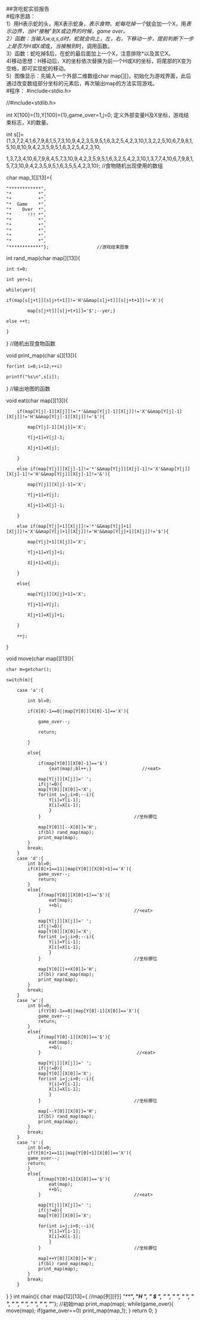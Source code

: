 ##贪吃蛇实验报告  
#程序思路：  
1）用H表示蛇的头，用X表示蛇身，$表示食物，蛇每吃掉一个$就会加一个X，用*表示边界，当H“接触”到X或边界的时候，game over。  
2）<move>函数：当输入w,a,s,d时，蛇就会向上，左，右，下移动一步，提前判断下一步上是否为H或X或*或$，当接触到$时，调用<eat>函数。  
3）<eat>函数：蛇吃掉$后，在蛇的最后面加上一个X，注意排除*以及其它X。  
4)移动思想：H移动后，X的坐标依次替换为前一个H或X的坐标，将尾部的X变为空格，即可实现蛇的移动。  
5）图像显示：先输入一个外部二维数组char map[][]，初始化为游戏界面，此后通过改变数组部分坐标的元素后，再次输出map的方法实现游戏。  
#程序：
#include<stdio.h>  

//#include<stdlib.h>  

int X[100]={1},Y[100]={1},game_over=1,j=0;  定义外部变量H及X坐标，游戏结束标志，X的数量。

int s[]={1,3,7,2,4,1,6,7,9,8,1,5,7,3,10,9,4,2,3,5,9,5,1,6,3,2,5,4,2,3,10,1,3,2,2,5,10,6,7,9,8,1,5,10,8,10,9,4,2,3,5,9,5,1,6,3,2,5,4,2,3,10,  

1,3,7,3,4,10,6,7,9,8,4,5,7,3,10,9,4,2,3,5,9,5,1,6,3,2,5,4,2,3,10,1,3,7,7,4,10,6,7,9,8,1,5,7,3,10,9,4,2,3,5,9,5,1,6,3,5,5,4,2,3,10};   //食物随机出现使用的数组  

char map_1[][13]={  

	"************",  
	"*          *",  
	"*          *",  
	"*  Game    *",  
	"*    Over  *",  
	"*      !!! *",  
	"*          *",  
	"*          *",  
	"*          *",  
	"*          *",  
    "*          *",  
    "************"};                  //游戏结束图像  

int rand_map(char map[][13]){  

	int t=0;  

	int yer=1;  

	while(yer){  

	if(map[s[j+t]][s[j+t+1]]!='H'&&map[s[j+t]][s[j+t+1]]!='X'){  

			map[s[j+t]][s[j+t+1]]='$';--yer;}  

	else ++t;  

	}  

}     //随机出现食物函数  

void print_map(char s[][13]){  

	for(int i=0;i<12;++i)  

	printf("%s\n",s[i]);  

}      //输出地图的函数  


void eat(char map[][13]){  

		if(map[Y[j]-1][X[j]]!='*'&&map[Y[j]-1][X[j]]!='X'&&map[Y[j]-1][X[j]]!='H'&&map[Y[j]-1][X[j]]!='$'){  

			map[Y[j]-1][X[j]]='X';  

			Y[j+1]=Y[j]-1;  

			X[j+1]=X[j];  

		}  

		else if(map[Y[j]][X[j]-1]!='*'&&map[Y[j]][X[j]-1]!='X'&&map[Y[j]][X[j]-1]!='H'&&map[Y[j]][X[j]-1]!='&'){  

			map[Y[j]][X[j]-1]='X';  

			Y[j+1]=Y[j];  

			X[j+1]=X[j]-1;  

		}  

		else if(map[Y[j]+1][X[j]]!='*'&&map[Y[j]+1][X[j]]!='X'&&map[Y[j]+1][X[j]]!='H'&&map[Y[j]+1][X[j]]!='$'){  

			map[Y[j]+1][X[j]]='X';  

			Y[j+1]=Y[j]+1;  

			X[j+1]=X[j];  

		}  

		else{  

			map[Y[j]][X[j]+1]='X';  

			Y[j+1]=Y[j];  

			X[j+1]=X[j]+1;  

		}  

		++j;  

}  

void move(char map[][13]){  

	char m=getchar();  

	switch(m){  

		case 'a':{  

			int bl=0;  

			if(X[0]-1==0||map[Y[0]][X[0]-1]=='X'){  

				game_over--;  

				return;  

			}  

			else{  

				if(map[Y[0]][X[0]-1]=='$')
                    {eat(map);bl++;}                   //<eat>
				
				map[Y[j]][X[j]]=' ';
				if(j!=0){
				map[Y[0]][X[0]]='X';
				for(int i=j;i>0;--i){
					Y[i]=Y[i-1];
					X[i]=X[i-1];
					}
				}    								//坐标挪位 
				
				map[Y[0]][--X[0]]='H';
				if(bl) rand_map(map);
				print_map(map);
			}
			break;
		}
		case 'd':{
			int bl=0;
			if(X[0]+1==11||map[Y[0]][X[0]+1]=='X'){
				game_over--;
				return;
			}
			else{
				if(map[Y[0]][X[0]+1]=='$'){
					eat(map);
					++bl;
				}                                   //<eat>
				 
				map[Y[j]][X[j]]=' ';
				if(j!=0){
				map[Y[0]][X[0]]='X';
				for(int i=j;i>0;--i){
					Y[i]=Y[i-1];
					X[i]=X[i-1];
					}
				}    								//坐标挪位 
				
				map[Y[0]][++X[0]]='H';
				if(bl) rand_map(map);
				print_map(map);
			}
			break;
		}
		case 'w':{
			int bl=0;
				if(Y[0]-1==0||map[Y[0]-1][X[0]]=='X'){
				game_over--;
				return;
			}
			else{
				if(map[Y[0]-1][X[0]]=='$'){
					eat(map);
					++bl;
				}                                    //<eat> 
				
				map[Y[j]][X[j]]=' ';
				if(j!=0){
				map[Y[0]][X[0]]='X';
				for(int i=j;i>0;--i){
					Y[i]=Y[i-1];
					X[i]=X[i-1];
					}
				}    								//坐标挪位 
				
				map[--Y[0]][X[0]]='H';
				if(bl) rand_map(map);
				print_map(map);
			}
			break;
		}
		case 's':{
			int bl=0;
			if(Y[0]+1==11||map[Y[0]+1][X[0]]=='X'){
			game_over--;
			return;
			}
			else{
				if(map[Y[0]+1][X[0]]=='$'){
					eat(map);
					++bl;
				}                                   //<eat> 
				
				map[Y[j]][X[j]]=' ';
				if(j!=0){
				map[Y[0]][X[0]]='X';
				
				for(int i=j;i>0;--i){
					Y[i]=Y[i-1];
					X[i]=X[i-1];
					}
				}    								//坐标挪位 
				
				map[++Y[0]][X[0]]='H';
				if(bl) rand_map(map);
				print_map(map);
			}
			break;
		}
}
}
int main(){
	char map[12][13]={          //map[列][行] 
	"************",
	"*H         *",
	"*      $   *",
	"*          *",
	"*          *",
	"*          *",
	"*          *",
	"*          *",
	"*          *",
	"*          *",
	"*          *",
	"************"};               //初始map
	print_map(map);
	while(game_over){
		move(map);
		if(game_over==0) print_map(map_1);
	}
	return 0;
}
